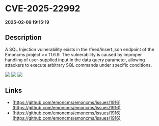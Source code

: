 # CVE-2025-22992

**2025-02-06 19:15:19**

## Description
A SQL Injection vulnerability exists in the /feed/insert.json endpoint of the Emoncms project >= 11.6.9. The vulnerability is caused by improper handling of user-supplied input in the data query parameter, allowing attackers to execute arbitrary SQL commands under specific conditions.

![](https://img.shields.io/static/v1?label=Score&message=9.8&color=red)
![](https://img.shields.io/static/v1?label=Severity&message=CRITICAL&color=red)
![](https://img.shields.io/static/v1?label=CWE&message=SQL&color=green)

## Links
- [https://github.com/emoncms/emoncms/issues/1916](https://github.com/emoncms/emoncms/issues/1916)
- [https://github.com/emoncms/emoncms/issues/1916](https://github.com/emoncms/emoncms/issues/1916)
